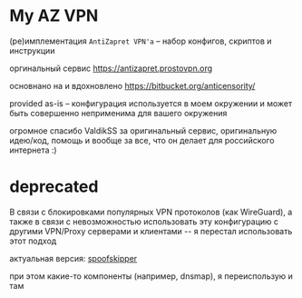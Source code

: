 # My AZ VPN
(ре)имплементация `AntiZapret VPN'a` – набор конфигов, скриптов и инструкции

оргинальный сервис https://antizapret.prostovpn.org

основнано на и вдохновлено https://bitbucket.org/anticensority/

provided as-is – конфигурация используется в моем окружении и может быть
совершенно неприменима для вашего окружения

огромное спасибо ValdikSS за оригинальный сервис, оригинальную идею/код,
помощь и вообще за все, что он делает для российского интернета :)

# deprecated
В связи с блокировками популярных VPN протоколов (как WireGuard), а также
в связи с невозможностью использовать эту конфигурацию с другими VPN/Proxy
серверами и клиентами -- я перестал использовать этот подход

актуальная версия: [spoofskipper](https://github.com/stek29/spoofskipper)

при этом какие-то компоненты (например, dnsmap), я переиспользую и там
